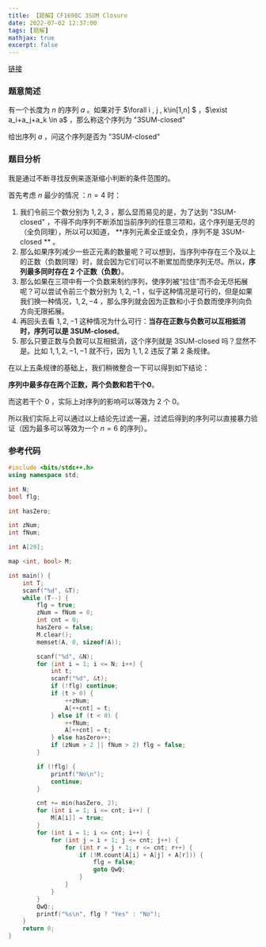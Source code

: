 ```yaml
---
title: 【题解】CF1698C 3SUM Closure
date: 2022-07-02 12:37:00
tags: [题解]
mathjax: true
excerpt: false
---
```




[链接](https://codeforces.com/contest/1698/problem/C)

### 题意简述

有一个长度为 $n$ 的序列 $a$ 。如果对于 $\forall i , j , k\in[1,n] $ ，$\exist a_i+a_j+a_k \in a$ ，那么称这个序列为 "3SUM-closed"

给出序列 $a$ ，问这个序列是否为 "3SUM-closed"

### 题目分析

我是通过不断寻找反例来逐渐缩小判断的条件范围的。

首先考虑 $n$ 最少的情况 ：$n=4$ 时：

1. 我们令前三个数分别为 $1,2,3$ ，那么显而易见的是，为了达到 "3SUM-closed" ，不得不向序列不断添加当前序列的任意三项和，这个序列是无尽的（全负同理），所以可以知道， **序列元素全正或全负，序列不是 3SUM-closed ** 。
2. 那么如果序列减少一些正元素的数量呢？可以想到，当序列中存在三个及以上的正数（负数同理）时，就会因为它们可以不断累加而使序列无尽。所以，**序列最多同时存在 2 个正数（负数）**。
3. 那么如果在三项中有一个负数来制约序列，使序列被“拉住”而不会无尽拓展呢？可以尝试令前三个数分别为 $1,2,-1$ ，似乎这种情况是可行的，但是如果我们换一种情况，$1,2,-4$ ，那么序列就会因为正数和小于负数而使序列向负方向无限拓展。
4. 再回头去看 $1,2,-1$ 这种情况为什么可行：**当存在正数与负数可以互相抵消时，序列可以是 3SUM-closed**。
5. 那么只要正数与负数可以互相抵消，这个序列就是 3SUM-closed 吗？显然不是。比如 $1,1,2,-1,-1$ 就不行，因为 $1,1,2$ 违反了第 2 条规律。

在以上五条规律的基础上，我们稍微整合一下可以得到如下结论：

**序列中最多存在两个正数，两个负数和若干个0**。

而这若干个 0 ，实际上对序列的影响可以等效为 2 个 0。

所以我们实际上可以通过以上结论先过滤一遍，过滤后得到的序列可以直接暴力验证（因为最多可以等效为一个 $n=6$ 的序列）。

### 参考代码

```cpp
#include <bits/stdc++.h>
using namespace std;

int N;
bool flg;

int hasZero;

int zNum;
int fNum;

int A[20];

map <int, bool> M;

int main() {
	int T;
	scanf("%d", &T);
	while (T--) {
		flg = true;
		zNum = fNum = 0;
		int cnt = 0;
		hasZero = false;
		M.clear();
		memset(A, 0, sizeof(A));

		scanf("%d", &N);
		for (int i = 1; i <= N; i++) {
			int t;
			scanf("%d", &t);
			if (!flg) continue;
			if (t > 0) {
				++zNum;
				A[++cnt] = t;
			} else if (t < 0) {
				++fNum;
				A[++cnt] = t;
			} else hasZero++;
			if (zNum > 2 || fNum > 2) flg = false;
		}

		if (!flg) {
			printf("No\n");
			continue;
		}

		cnt += min(hasZero, 2);
		for (int i = 1; i <= cnt; i++) {
			M[A[i]] = true;
		}
		for (int i = 1; i <= cnt; i++) {
			for (int j = i + 1; j <= cnt; j++) {
				for (int r = j + 1; r <= cnt; r++) {
					if (!M.count(A[i] + A[j] + A[r])) {
						flg = false;
						goto QwQ;
					}
				}
			}
		}
        QwQ:;
		printf("%s\n", flg ? "Yes" : "No");
	}
	return 0;
}
```



 
